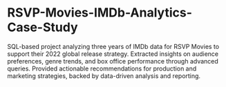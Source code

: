 # RSVP-Movies-IMDb-Analytics-Case-Study
SQL-based project analyzing three years of IMDb data for RSVP Movies to support their 2022 global release strategy. Extracted insights on audience preferences, genre trends, and box office performance through advanced queries. Provided actionable recommendations for production and marketing strategies, backed by data-driven analysis and reporting.
